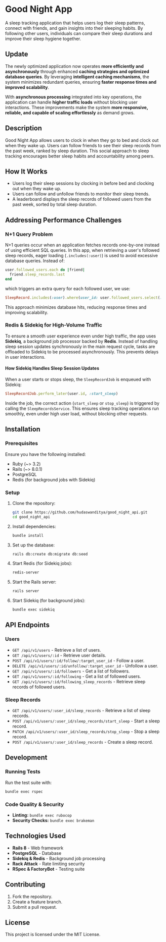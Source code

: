 # Good Night App

A sleep tracking application that helps users log their sleep patterns, connect with friends, and gain insights into their sleeping habits. By following other users, individuals can compare their sleep durations and improve their sleep hygiene together.

## Update
The newly optimized application now operates **more efficiently and asynchronously** through enhanced **caching strategies and optimized database queries**. By leveraging **intelligent caching mechanisms**, the system minimizes redundant queries, ensuring **faster response times and improved scalability**.  

With **asynchronous processing** integrated into key operations, the application can handle **higher traffic loads** without blocking user interactions. These improvements make the system **more responsive, reliable, and capable of scaling effortlessly** as demand grows.

## Description
Good Night App allows users to clock in when they go to bed and clock out when they wake up. Users can follow friends to see their sleep records from the past week, ranked by sleep duration. This social approach to sleep tracking encourages better sleep habits and accountability among peers.

## How It Works
- Users log their sleep sessions by clocking in before bed and clocking out when they wake up.
- Users can follow and unfollow friends to monitor their sleep trends.
- A leaderboard displays the sleep records of followed users from the past week, sorted by total sleep duration.

## Addressing Performance Challenges
### N+1 Query Problem
N+1 queries occur when an application fetches records one-by-one instead of using efficient SQL queries. In this app, when retrieving a user's followed sleep records, eager loading (`.includes(:user)`) is used to avoid excessive database queries. Instead of:
```ruby
user.followed_users.each do |friend|
  friend.sleep_records.last
end
```
which triggers an extra query for each followed user, we use:
```ruby
SleepRecord.includes(:user).where(user_id: user.followed_users.select(:id))
```
This approach minimizes database hits, reducing response times and improving scalability.

### Redis & Sidekiq for High-Volume Traffic
To ensure a smooth user experience even under high traffic, the app uses **Sidekiq**, a background job processor backed by **Redis**. Instead of handling sleep session updates synchronously in the main request cycle, tasks are offloaded to Sidekiq to be processed asynchronously. This prevents delays in user interactions.

#### How Sidekiq Handles Sleep Session Updates
When a user starts or stops sleep, the `SleepRecordJob` is enqueued with Sidekiq:
```ruby
SleepRecordJob.perform_later(user.id, :start_sleep)
```
Inside the job, the correct action (`start_sleep` or `stop_sleep`) is triggered by calling the `SleepRecordsService`. This ensures sleep tracking operations run smoothly, even under high user load, without blocking other requests.

## Installation
### Prerequisites
Ensure you have the following installed:
- Ruby (~> 3.2)
- Rails (~> 8.0.1)
- PostgreSQL
- Redis (for background jobs with Sidekiq)

### Setup
1. Clone the repository:
   ```sh
   git clone https://github.com/hudaswanditya/good_night_api.git
   cd good_night_api
   ```
2. Install dependencies:
   ```sh
   bundle install
   ```
3. Set up the database:
   ```sh
   rails db:create db:migrate db:seed
   ```
4. Start Redis (for Sidekiq jobs):
   ```sh
   redis-server
   ```
5. Start the Rails server:
   ```sh
   rails server
   ```
6. Start Sidekiq (for background jobs):
   ```sh
   bundle exec sidekiq
   ```

## API Endpoints
### Users
- `GET /api/v1/users` - Retrieve a list of users.
- `GET /api/v1/users/:id` - Retrieve user details.
- `POST /api/v1/users/:id/follow/:target_user_id` - Follow a user.
- `DELETE /api/v1/users/:id/unfollow/:target_user_id` - Unfollow a user.
- `GET /api/v1/users/:id/followers` - Get a list of followers.
- `GET /api/v1/users/:id/following` - Get a list of followed users.
- `GET /api/v1/users/:id/following_sleep_records` - Retrieve sleep records of followed users.

### Sleep Records
- `GET /api/v1/users/:user_id/sleep_records` - Retrieve a list of sleep records.
- `POST /api/v1/users/:user_id/sleep_records/start_sleep` - Start a sleep record.
- `PATCH /api/v1/users/:user_id/sleep_records/stop_sleep` - Stop a sleep record.
- `POST /api/v1/users/:user_id/sleep_records` - Create a sleep record.

## Development
### Running Tests
Run the test suite with:
```sh
bundle exec rspec
```

### Code Quality & Security
- **Linting:** `bundle exec rubocop`
- **Security Checks:** `bundle exec brakeman`

## Technologies Used
- **Rails 8** - Web framework
- **PostgreSQL** - Database
- **Sidekiq & Redis** - Background job processing
- **Rack Attack** - Rate limiting security
- **RSpec & FactoryBot** - Testing suite

## Contributing
1. Fork the repository.
2. Create a feature branch.
3. Submit a pull request.

## License
This project is licensed under the MIT License.

